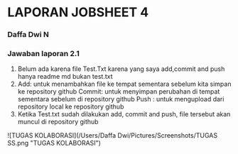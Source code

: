 # LAPORAN JOBSHEET 4
### Daffa Dwi N
### Jawaban laporan 2.1
1.	Belum ada karena file Test.Txt karena yang saya add,commit and push hanya readme md bukan test.txt
2.	Add: untuk menambahkan file ke tempat sementara sebelum kita simpan ke repository github
Commit: untuk menyimpan perubahan di tempat sementara sebelum di repository github
Push : untuk mengupload dari repository  local ke repository github
3.	Ketika Test.txt sudah dilakukan add, commit and push, file tersebut akan muncul di repository github 	

![TUGAS KOLABORASI](/Users/Daffa Dwi/Pictures/Screenshots/TUGAS SS.png "TUGAS KOLABORASI")